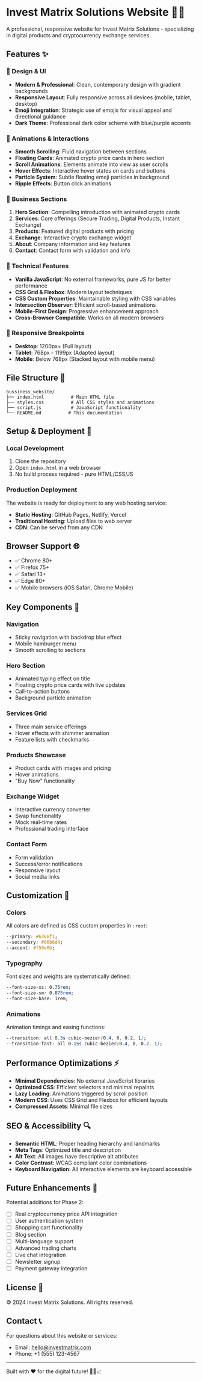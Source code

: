 # Invest Matrix Solutions Website 💎🚀

A professional, responsive website for Invest Matrix Solutions - specializing in digital products and cryptocurrency exchange services.

## Features ✨

### 🎨 Design & UI
- **Modern & Professional**: Clean, contemporary design with gradient backgrounds
- **Responsive Layout**: Fully responsive across all devices (mobile, tablet, desktop)
- **Emoji Integration**: Strategic use of emojis for visual appeal and directional guidance
- **Dark Theme**: Professional dark color scheme with blue/purple accents

### 🚀 Animations & Interactions
- **Smooth Scrolling**: Fluid navigation between sections
- **Floating Cards**: Animated crypto price cards in hero section
- **Scroll Animations**: Elements animate into view as user scrolls
- **Hover Effects**: Interactive hover states on cards and buttons
- **Particle System**: Subtle floating emoji particles in background
- **Ripple Effects**: Button click animations

### 💼 Business Sections
1. **Hero Section**: Compelling introduction with animated crypto cards
2. **Services**: Core offerings (Secure Trading, Digital Products, Instant Exchange)
3. **Products**: Featured digital products with pricing
4. **Exchange**: Interactive crypto exchange widget
5. **About**: Company information and key features
6. **Contact**: Contact form with validation and info

### 🔧 Technical Features
- **Vanilla JavaScript**: No external frameworks, pure JS for better performance
- **CSS Grid & Flexbox**: Modern layout techniques
- **CSS Custom Properties**: Maintainable styling with CSS variables
- **Intersection Observer**: Efficient scroll-based animations
- **Mobile-First Design**: Progressive enhancement approach
- **Cross-Browser Compatible**: Works on all modern browsers

### 📱 Responsive Breakpoints
- **Desktop**: 1200px+ (Full layout)
- **Tablet**: 768px - 1199px (Adapted layout)
- **Mobile**: Below 768px (Stacked layout with mobile menu)

## File Structure 📁

```
bussiness_website/
├── index.html          # Main HTML file
├── styles.css          # All CSS styles and animations
├── script.js           # JavaScript functionality
└── README.md          # This documentation
```

## Setup & Deployment 🚀

### Local Development
1. Clone the repository
2. Open `index.html` in a web browser
3. No build process required - pure HTML/CSS/JS

### Production Deployment
The website is ready for deployment to any web hosting service:
- **Static Hosting**: GitHub Pages, Netlify, Vercel
- **Traditional Hosting**: Upload files to web server
- **CDN**: Can be served from any CDN

## Browser Support 🌐

- ✅ Chrome 80+
- ✅ Firefox 75+
- ✅ Safari 13+
- ✅ Edge 80+
- ✅ Mobile browsers (iOS Safari, Chrome Mobile)

## Key Components 🧩

### Navigation
- Sticky navigation with backdrop blur effect
- Mobile hamburger menu
- Smooth scrolling to sections

### Hero Section
- Animated typing effect on title
- Floating crypto price cards with live updates
- Call-to-action buttons
- Background particle animation

### Services Grid
- Three main service offerings
- Hover effects with shimmer animation
- Feature lists with checkmarks

### Products Showcase
- Product cards with images and pricing
- Hover animations
- "Buy Now" functionality

### Exchange Widget
- Interactive currency converter
- Swap functionality
- Mock real-time rates
- Professional trading interface

### Contact Form
- Form validation
- Success/error notifications
- Responsive layout
- Social media links

## Customization 🎨

### Colors
All colors are defined as CSS custom properties in `:root`:
```css
--primary: #6366f1;
--secondary: #06b6d4;
--accent: #f59e0b;
```

### Typography
Font sizes and weights are systematically defined:
```css
--font-size-xs: 0.75rem;
--font-size-sm: 0.875rem;
--font-size-base: 1rem;
```

### Animations
Animation timings and easing functions:
```css
--transition: all 0.3s cubic-bezier(0.4, 0, 0.2, 1);
--transition-fast: all 0.15s cubic-bezier(0.4, 0, 0.2, 1);
```

## Performance Optimizations ⚡

- **Minimal Dependencies**: No external JavaScript libraries
- **Optimized CSS**: Efficient selectors and minimal repaints
- **Lazy Loading**: Animations triggered by scroll position
- **Modern CSS**: Uses CSS Grid and Flexbox for efficient layouts
- **Compressed Assets**: Minimal file sizes

## SEO & Accessibility 🔍

- **Semantic HTML**: Proper heading hierarchy and landmarks
- **Meta Tags**: Optimized title and description
- **Alt Text**: All images have descriptive alt attributes
- **Color Contrast**: WCAG compliant color combinations
- **Keyboard Navigation**: All interactive elements are keyboard accessible

## Future Enhancements 🚀

Potential additions for Phase 2:
- [ ] Real cryptocurrency price API integration
- [ ] User authentication system
- [ ] Shopping cart functionality
- [ ] Blog section
- [ ] Multi-language support
- [ ] Advanced trading charts
- [ ] Live chat integration
- [ ] Newsletter signup
- [ ] Payment gateway integration

## License 📄

© 2024 Invest Matrix Solutions. All rights reserved.

## Contact 📞

For questions about this website or services:
- Email: hello@investmatrix.com
- Phone: +1 (555) 123-4567

---

Built with ❤️ for the digital future! 💎🚀📈